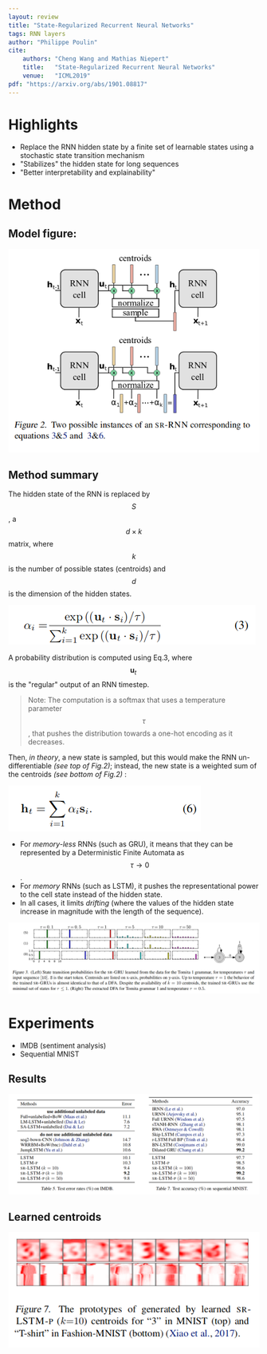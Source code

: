 ```yaml
---
layout: review
title: "State-Regularized Recurrent Neural Networks"
tags: RNN layers 
author: "Philippe Poulin"
cite:
    authors: "Cheng Wang and Mathias Niepert"
    title:   "State-Regularized Recurrent Neural Networks"
    venue:   "ICML2019"
pdf: "https://arxiv.org/abs/1901.08817"
---
```



# Highlights

- Replace the RNN hidden state by a finite set of learnable states using a stochastic state transition mechanism
- "Stabilizes" the hidden state for long sequences
- "Better interpretability and explainability"

# Method

## Model figure:

![](/article/images/state-regularized-rnn/figure2.png)


## Method summary

The hidden state of the RNN is replaced by $$S$$, a $$d \times k$$ matrix, where $$k$$ is the number of possible states (centroids) and $$d$$ is the dimension of the hidden states.

![](/article/images/state-regularized-rnn/equation3.png)

A probability distribution is computed using Eq.3, where $$ \mathbf u_t \, $$  is the "regular" output of an RNN timestep.
> Note: The computation is a softmax that uses a temperature parameter $$ \tau $$, that pushes the distribution towards a one-hot encoding as it decreases.

Then, _in theory_, a new state is sampled, but this would make the RNN un-differentiable _(see top of Fig.2)_; instead, the new state is a weighted sum of the centroids _(see bottom of Fig.2)_ :

![](/article/images/state-regularized-rnn/equation6.png)

- For _memory-less_ RNNs (such as GRU), it means that they can be represented by a Deterministic Finite Automata as $$ \tau \rightarrow 0 $$.
- For _memory_ RNNs (such as LSTM), it pushes the representational power to the cell state instead of the hidden state.
- In all cases, it limits _drifting_ (where the values of the hidden state increase in magnitude with the length of the sequence).

![](/article/images/state-regularized-rnn/figure3.png)


# Experiments

- IMDB (sentiment analysis)
- Sequential MNIST


## Results

![](/article/images/state-regularized-rnn/table5-7.png)


## Learned centroids

![](/article/images/state-regularized-rnn/figure7.png)

